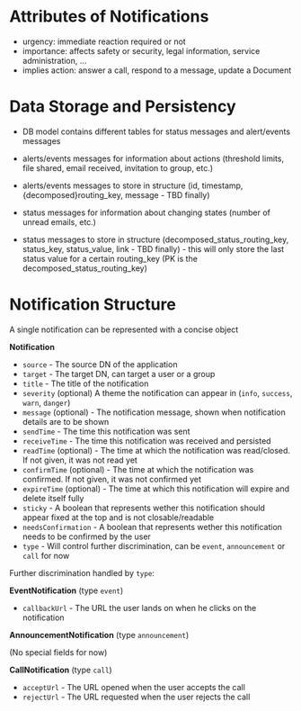 # Attributes of Notifications
- urgency: immediate reaction required or not
- importance: affects safety or security, legal information, service administration, ...
- implies action: answer a call, respond to a message, update a Document


# Data Storage and Persistency

- DB model contains different tables for status messages and alert/events messages
- alerts/events messages for information about actions (threshold limits, file shared, email received, invitation to group, etc.)
- alerts/events messages to store in structure (id, timestamp, {decomposed}routing_key, message - TBD finally)

- status messages for information about changing states (number of unread emails, etc.)
- status messages to store in structure (decomposed_status_routing_key, status_key, status_value, link - TBD finally) - this will only store the last status value for a certain routing_key (PK is the decomposed_status_routing_key)

# Notification Structure

A single notification can be represented with a concise object

**Notification**
- `source` - The source DN of the application
- `target` - The target DN, can target a user or a group
- `title` - The title of the notification
- `severity` (optional) A theme the notification can appear in (`info`, `success`, `warn`, `danger`)
- `message` (optional) - The notification message, shown when notification details are to be shown
- `sendTime` - The time this notification was sent
- `receiveTime` - The time this notification was received and persisted
- `readTime` (optional) - The time at which the notification was read/closed. If not given, it was not read yet
- `confirmTime` (optional) - The time at which the notification was confirmed. If not given, it was not confirmed yet
- `expireTime` (optional) - The time at which this notification will expire and delete itself fully
- `sticky` - A boolean that represents wether this notification should appear fixed at the top and is not closable/readable
- `needsConfirmation` - A boolean that represents wether this notification needs to be confirmed by the user
- `type` - Will control further discrimination, can be `event`, `announcement` or `call` for now

Further discrimination handled by `type`:

**EventNotification** (type `event`)
- `callbackUrl` - The URL the user lands on when he clicks on the notification

**AnnouncementNotification** (type `announcement`)

(No special fields for now)

**CallNotification** (type `call`)
- `acceptUrl` - The URL opened when the user accepts the call
- `rejectUrl` - The URL requested when the user rejects the call
